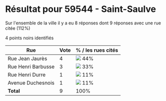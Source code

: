 # Résultat pour 59544 - Saint-Saulve

Sur l'ensemble de la ville il y a eu 8 réponses dont 9 réponses avec une rue citée (112%)

4 points noirs identifiés

| Rue | Vote | % / les rues cités|
|-----|------|-------------------|
| Rue Jean Jaurès | 4 | <img src="../../img/bar_44.gif" />&nbsp;44%|
| Rue Henri Barbusse | 3 | <img src="../../img/bar_33.gif" />&nbsp;33%|
| Rue Henri Durre | 1 | <img src="../../img/bar_11.gif" />&nbsp;11%|
| Avenue Duchesnois | 1 | <img src="../../img/bar_11.gif" />&nbsp;11%|
| **Total** | 9 | 100%|
